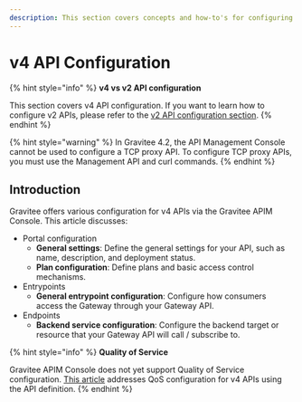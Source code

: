 ```yaml
---
description: This section covers concepts and how-to's for configuring v4 APIs in Gravitee.
---
```


# v4 API Configuration

{% hint style="info" %}
**v4 vs v2 API configuration**

This section covers v4 API configuration. If you want to learn how to configure v2 APIs, please refer to the [v2 API configuration section](broken-reference).
{% endhint %}

{% hint style="warning" %}
In Gravitee 4.2, the API Management Console cannot be used to configure a TCP proxy API. To configure TCP proxy APIs, you must use the Management API and curl commands.
{% endhint %}

## Introduction

Gravitee offers various configuration for v4 APIs via the Gravitee APIM Console. This article discusses:

* Portal configuration
  * **General settings**: Define the general settings for your API, such as name, description, and deployment status.
  * **Plan configuration**: Define plans and basic access control mechanisms.
* Entrypoints
  * **General entrypoint configuration**: Configure how consumers access the Gateway through your Gateway API.
* Endpoints
  * **Backend service configuration**: Configure the backend target or resource that your Gateway API will call / subscribe to.

{% hint style="info" %}
**Quality of Service**

Gravitee APIM Console does not yet support Quality of Service configuration. [This article](broken-reference) addresses QoS configuration for v4 APIs using the API definition.
{% endhint %}
